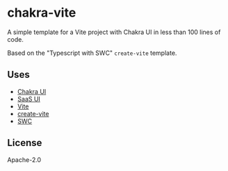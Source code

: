 # chakra-vite

A simple template for a Vite project with Chakra UI in less than 100 lines of code.

Based on the "Typescript with SWC" `create-vite` template.


## Uses

-   [Chakra UI](https://chakra-ui.com/)
-   [SaaS UI](https://saas-ui.dev/)
-   [Vite](https://vitejs.dev/)
-   [create-vite](https://github.com/vitejs/vite/tree/main/packages/create-vite)
-   [SWC](https://swc.rs/)

## License

Apache-2.0